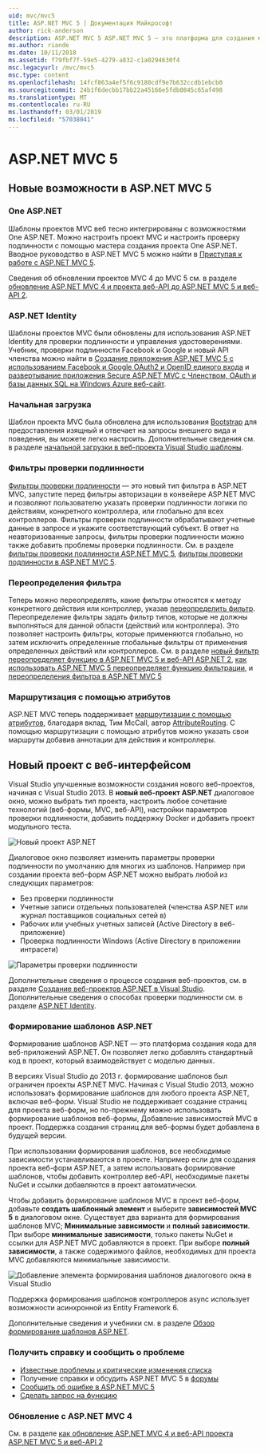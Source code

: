 ```yaml
---
uid: mvc/mvc5
title: ASP.NET MVC 5 | Документация Майкрософт
author: rick-anderson
description: ASP.NET MVC 5 ASP.NET MVC 5 — это платформа для создания масштабируемых, основанные на стандартах веб-приложений, с помощью хорошо проверенных шаблонах проектирования и мощь AS...
ms.author: riande
ms.date: 10/11/2018
ms.assetid: f79fbf7f-59e5-4279-a832-c1a0294630f4
msc.legacyurl: /mvc/mvc5
msc.type: content
ms.openlocfilehash: 14fcf863a4ef5f6c9180cdf9e7b632ccdb1ebcb0
ms.sourcegitcommit: 24b1f6decbb17bb22a45166e5fdb0845c65af498
ms.translationtype: MT
ms.contentlocale: ru-RU
ms.lasthandoff: 03/01/2019
ms.locfileid: "57038041"
---
```

<a name="aspnet-mvc-5"></a>ASP.NET MVC 5
====================
## <a name="whats-new-in-aspnet-mvc-5"></a>Новые возможности в ASP.NET MVC 5

### <a name="one-aspnet"></a>One ASP.NET

Шаблоны проектов MVC веб тесно интегрированы с возможностями One ASP.NET. Можно настроить проект MVC и настроить проверку подлинности с помощью мастера создания проекта One ASP.NET. Вводное руководство в ASP.NET MVC 5 можно найти в [Приступая к работе с ASP.NET MVC 5](overview/getting-started/introduction/getting-started.md).

Сведения об обновлении проектов MVC 4 до MVC 5 см. в разделе [обновление ASP.NET MVC 4 и проекта веб-API до ASP.NET MVC 5 и веб-API 2](overview/releases/how-to-upgrade-an-aspnet-mvc-4-and-web-api-project-to-aspnet-mvc-5-and-web-api-2.md).

### <a name="aspnet-identity"></a>ASP.NET Identity

Шаблоны проектов MVC были обновлены для использования ASP.NET Identity для проверки подлинности и управления удостоверениями. Учебник, проверки подлинности Facebook и Google и новый API членства можно найти в [Создание приложения ASP.NET MVC 5 с использованием Facebook и Google OAuth2 и OpenID единого входа](overview/security/create-an-aspnet-mvc-5-app-with-facebook-and-google-oauth2-and-openid-sign-on.md) и [развертывание приложения Secure ASP.NET MVC с Членством, OAuth и базы данных SQL на Windows Azure веб-сайт](https://docs.microsoft.com/aspnet/core/security/authorization/secure-data).

### <a name="bootstrap"></a>Начальная загрузка

Шаблон проекта MVC была обновлена для использования [Bootstrap](http://getbootstrap.com/) для предоставления изящный и отвечает на запросы внешнего вида и поведения, вы можете легко настроить. Дополнительные сведения см. в разделе [начальной загрузки в веб-проекта Visual Studio шаблоны](../visual-studio/overview/2013/creating-web-projects-in-visual-studio.md#bootstrap).

### <a name="authentication-filters"></a>Фильтры проверки подлинности

[Фильтры проверки подлинности](http://www.dotnetcurry.com/showarticle.aspx?ID=957) — это новый тип фильтра в ASP.NET MVC, запустите перед фильтры авторизации в конвейере ASP.NET MVC и позволяют пользователю указать проверки подлинности логики по действиям, конкретного контроллера, или глобально для всех контроллеров. Фильтры проверки подлинности обрабатывают учетные данные в запросе и укажите соответствующий субъект. В ответ на неавторизованные запросы, фильтры проверки подлинности можно также добавить проблемы проверки подлинности. См. в разделе [фильтры проверки подлинности ASP.NET MVC 5](http://www.dotnetcurry.com/showarticle.aspx?ID=957), [фильтры проверки подлинности в ASP.NET MVC 5](http://theshravan.net/blog/authentication-filters-in-asp-net-mvc-5/).

### <a name="filter-overrides"></a>Переопределения фильтра

Теперь можно переопределять, какие фильтры относятся к методу конкретного действия или контроллер, указав [переопределить фильтр](http://www.davidhayden.me/blog/filter-overrides-in-asp-net-mvc-5). Переопределение фильтры задать фильтр типов, которые не должны выполняться для данной области (действий или контроллера). Это позволяет настроить фильтры, которые применяются глобально, но затем исключить определенные глобальные фильтры от применения определенных действий или контроллеров. См. в разделе [новый фильтр переопределяет функцию в ASP.NET MVC 5 и веб-API ASP.NET 2](https://weblogs.asp.net/imranbaloch/archive/2013/09/25/new-filter-overrides-in-asp-net-mvc-5-and-asp-net-web-api-2.aspx), [как использовать ASP.NET MVC 5 переопределяет функцию фильтрации](http://hackwebwith.net/how-to-use-the-asp-net-mvc-5-filter-overrides-feature/), и [переопределения фильтра в ASP.NET MVC 5](http://www.davidhayden.me/blog/filter-overrides-in-asp-net-mvc-5)

### <a name="attribute-routing"></a>Маршрутизация с помощью атрибутов

ASP.NET MVC теперь поддерживает [маршрутизации с помощью атрибутов](https://blogs.msdn.com/b/webdev/archive/2013/10/17/attribute-routing-in-asp-net-mvc-5.aspx), благодаря вклад, Тим McCall, автор [AttributeRouting](https://github.com/mccalltd/AttributeRouting). С помощью маршрутизации с помощью атрибутов можно указать свои маршруты добавив аннотации для действия и контроллеры.

## <a name="new-web-project-experience"></a>Новый проект с веб-интерфейсом

Visual Studio улучшенные возможности создания нового веб-проектов, начиная с Visual Studio 2013. В **новый веб-проект ASP.NET** диалоговое окно, можно выбрать тип проекта, настроить любое сочетание технологий (веб-формы, MVC, веб-API), настройки параметров проверки подлинности, добавить поддержку Docker и добавить проект модульного теста.

![Новый проект ASP.NET](mvc5/_static/new-aspnet-web-app-dialog.png)

Диалоговое окно позволяет изменить параметры проверки подлинности по умолчанию для многих из шаблонов. Например при создании проекта веб-форм ASP.NET можно выбрать любой из следующих параметров:

- Без проверки подлинности
- Учетные записи отдельных пользователей (членства ASP.NET или журнал поставщиков социальных сетей в)
- Рабочих или учебных учетных записей (Active Directory в веб-приложение)
- Проверка подлинности Windows (Active Directory в приложении интрасети)

![Параметры проверки подлинности](mvc5/_static/change-authentication-dialog.png)

Дополнительные сведения о процессе создания веб-проектов, см. в разделе [Создание веб-проектов ASP.NET в Visual Studio](../visual-studio/overview/2013/creating-web-projects-in-visual-studio.md). Дополнительные сведения о способах проверки подлинности см. в разделе [ASP.NET Identity](../identity/overview/index.md).

<a id="scaffold"></a>
### <a name="aspnet-scaffolding"></a>Формирование шаблонов ASP.NET

Формирование шаблонов ASP.NET — это платформа создания кода для веб-приложений ASP.NET. Он позволяет легко добавлять стандартный код в проект, который взаимодействует с моделью данных.

В версиях Visual Studio до 2013 г. формирование шаблонов был ограничен проекты ASP.NET MVC. Начиная с Visual Studio 2013, можно использовать формирование шаблонов для любого проекта ASP.NET, включая веб-форм. Visual Studio не поддерживает создание страниц для проекта веб-форм, но по-прежнему можно использовать формирование шаблонов веб-формы, Добавление зависимостей MVC в проект. Поддержка создания страниц для веб-формы будет добавлена в будущей версии.

При использовании формирования шаблонов, все необходимые зависимости устанавливаются в проекте. Например если для создания проекта веб-форм ASP.NET, а затем использовать формирование шаблонов, чтобы добавить контроллер веб-API, необходимые пакеты NuGet и ссылки добавляются в проект автоматически.

Чтобы добавить формирование шаблонов MVC в проект веб-форм, добавьте **создать шаблонный элемент** и выберите **зависимостей MVC 5** в диалоговом окне. Существует два варианта для формирования шаблонов MVC; **Минимальные зависимости** и **полный зависимости**. При выборе **минимальные зависимости**, только пакеты NuGet и ссылки для ASP.NET MVC добавляются в проект. При выборе **полный зависимости**, а также содержимого файлов, необходимых для проекта MVC добавляются минимальные зависимости.

![Добавление элемента формирования шаблонов диалогового окна в Visual Studio](overview/getting-started/getting-started-with-ef-using-mvc/creating-an-entity-framework-data-model-for-an-asp-net-mvc-application/_static/add-scaffold.png)

Поддержка формирования шаблонов контроллеров async использует возможности асинхронной из Entity Framework 6.

Дополнительные сведения и учебники см. в разделе [Обзор формирование шаблонов ASP.NET](../visual-studio/overview/2013/aspnet-scaffolding-overview.md).

### <a name="get-help-and-report-issues"></a>Получить справку и сообщить о проблеме

- [Известные проблемы и критические изменения списка](../visual-studio/overview/2013/release-notes.md#knownissues)
- Получение справки и обсудить ASP.NET MVC 5 в [форумы](https://forums.asp.net/1146.aspx)
- [Сообщить об ошибке в ASP.NET MVC 5](https://github.com/aspnet/AspNetWebStack/issues)
- [Сделать запрос на функцию](http://aspnet.uservoice.com/forums/41201-asp-net-mvc)

### <a name="upgrade-from-aspnet-mvc-4"></a>Обновление с ASP.NET MVC 4

См. в разделе [как обновление ASP.NET MVC 4 и веб-API проекта ASP.NET MVC 5 и веб-API 2](overview/releases/how-to-upgrade-an-aspnet-mvc-4-and-web-api-project-to-aspnet-mvc-5-and-web-api-2.md)
